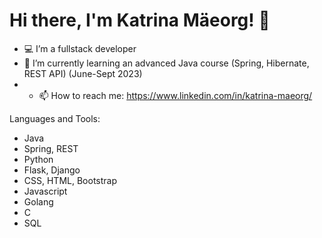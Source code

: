 # Hi there, I'm Katrina Mäeorg! 👋

- 💻 I’m a fullstack developer
- 🌱 I’m currently learning an advanced Java course (Spring, Hibernate, REST API) (June-Sept 2023)
- - 📫 How to reach me: https://www.linkedin.com/in/katrina-maeorg/

 Languages and Tools:
- Java
- Spring, REST
- Python
- Flask, Django
- CSS, HTML, Bootstrap
- Javascript
- Golang
- C
- SQL

<!--
**maeorg/maeorg** is a ✨ _special_ ✨ repository because its `README.md` (this file) appears on your GitHub profile.

Here are some ideas to get you started:

- 🔭 I’m currently working on ...
- 🌱 I’m currently learning ...
- 👯 I’m looking to collaborate on ...
- 🤔 I’m looking for help with ...
- 💬 Ask me about ...
- 📫 How to reach me: ...
- 😄 Pronouns: ...
- ⚡ Fun fact: ...
-->
